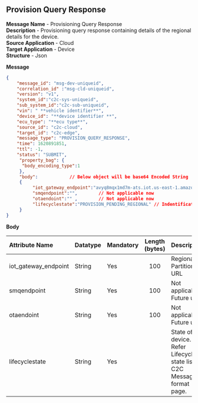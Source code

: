 ## Provision Query Response
**Message Name** - Provisioning Query Response <br>
**Description** - Provisioning query response containing details of the regional details for the device. <br>
**Source Application** - Cloud <br>
**Target Application** - Device <br>
**Structure** - Json <br>

**Message**

```json
{
	"message_id": "msg-dev-uniqueid",
	"correlation_id" :"msg-cld-uniqueid",
	"version": "v1", 
	"system_id":"c2c-sys-uniqueid",
	"sub_system_id":"c2c-sub-uniqueid",
	"vin": " **vehicle identifier**",							
	"device_id": "**device identifier **",					
	"ecu_type": "**ecu type**",								
	"source_id": "c2c-cloud",						
	"target_id": "c2c-edge",						
	"message_type": "PROVISION_QUERY_RESPONSE",
	"time": 1620891851,							
	"ttl": -1,		
    "status": "SUBMIT",
	 "property_bag": {
	  "body_encoding_type":1
	 },
	 "body":            // Below object will be base64 Encoded String
	 {
		  "iot_gateway_endpoint":"avyq8mqx1md7m-ats.iot.us-east-1.amazonaws.com", // Regional Partition URL
		  "smqendpoint":"",        // Not applicable now
		  "otaendoint":"" ,        // Not applicable now
		  "lifecyclestate":"PROVISION_PENDING_REGIONAL" // Indentification that to initiate
	 }
}
```

**Body**


|Attribute Name|Datatype|Mandatory| Length (bytes) |Description|
| :------------- | :------------ |:------------ |:------------: |:------------ |
|iot_gateway_endpoint|String|Yes| 100 |Regional Partition URL|
|smqendpoint|String|Yes| 100 |Not applicable. Future use|
|otaendoint|String|Yes| 100 |Not applicable. Future use|
|lifecyclestate|String|Yes|  |State of the device. Refer Lifecycle state list in C2C Message format page.|
